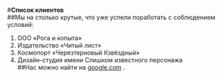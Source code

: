 #**Список клиентов**<br>
##Мы на столько крутыe, что уже успели поработать с соблюдением условий:

 1. ООО «Рога и копыта»
 2. Издательство «Читый лист»
 3. Космопорт «Черезтерновый Кзвёздный»
 4. Дизайн-студия имени Слишком известного персонажа<br>
##Нас можно найти на [google.com](#id) .

